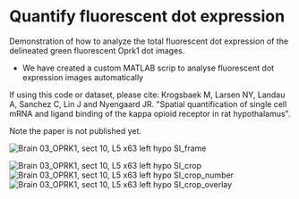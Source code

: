 # Quantify fluorescent dot expression 
Demonstration of how to analyze the total fluorescent dot expression of the delineated green fluorescent Oprk1 dot images.
- We have created a custom MATLAB scrip to analyse fluorescent dot expression images automatically
 

If using this code or dataset, please cite:
Krogsbaek M, Larsen NY, Landau A, Sanchez C, Lin J and Nyengaard JR. "Spatial quantification of single cell mRNA and ligand binding of the kappa opioid receptor in rat hypothalamus".

Note the paper is not published yet.

![Brain 03_OPRK1, sect 10, L5 x63 left hypo SI_frame](https://user-images.githubusercontent.com/70948370/178103701-7c2fbbaf-6ad0-4f15-bd97-d5774bf28f80.jpg)

![Brain 03_OPRK1, sect 10, L5 x63 left hypo SI_crop](https://user-images.githubusercontent.com/70948370/178103656-6c2a635a-7cc3-4cbb-b9f8-5621f90aed5f.png)
![Brain 03_OPRK1, sect 10, L5 x63 left hypo SI_crop_number](https://user-images.githubusercontent.com/70948370/178103658-9b12c4fb-bfc6-4d40-8c2f-386e06994ac7.png)
![Brain 03_OPRK1, sect 10, L5 x63 left hypo SI_crop_overlay](https://user-images.githubusercontent.com/70948370/178103662-d6172ad2-4e65-4d27-a303-9a5987d291df.png)
